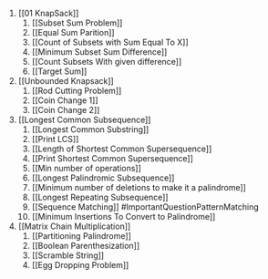 1) [[01 KnapSack]]
	1) [[Subset Sum Problem]]
	2) [[Equal Sum Parition]]
	3) [[Count of Subsets with Sum Equal To X]]
	4) [[Minimum Subset Sum Difference]]
	5) [[Count Subsets With given difference]]
	6) [[Target Sum]]
2) [[Unbounded Knapsack]]
	1) [[Rod Cutting Problem]]
	2) [[Coin Change 1]]
	3) [[Coin Change 2]]
3) [[Longest Common Subsequence]]
	1) [[Longest Common Substring]]
	2) [[Print LCS]]
	3) [[Length of Shortest Common Supersequence]]
	4) [[Print Shortest Common Supersequence]]
	5) [[Min number of operations]]
	6) [[Longest Palindromic Subsequence]]
	7) [[Minimum number of deletions to make it a palindrome]]
	8) [[Longest Repeating Subsequence]]
	9) [[Sequence Matching]] #ImportantQuestionPatternMatching
	10) [[Minimum Insertions To Convert to Palindrome]]
4) [[Matrix Chain Multiplication]]
	1) [[Partitioning Palindrome]]
	2) [[Boolean Parenthesization]]
	3) [[Scramble String]]
	4) [[Egg Dropping Problem]]